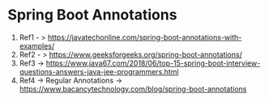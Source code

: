 # Spring Boot Annotations 

1) Ref1 - > https://javatechonline.com/spring-boot-annotations-with-examples/
2) Ref2 - > https://www.geeksforgeeks.org/spring-boot-annotations/
3) Ref3 -> https://www.java67.com/2018/06/top-15-spring-boot-interview-questions-answers-java-jee-programmers.html
4) Ref4 -> Regular Annotations  -> https://www.bacancytechnology.com/blog/spring-boot-annotations



